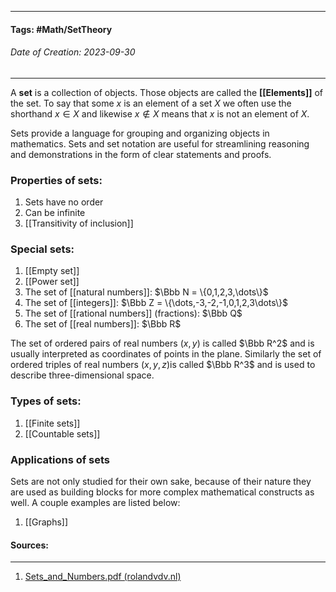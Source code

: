 __________________________________________________________________________
#### **Tags:** #Math/SetTheory 
###### *Date of Creation: 2023-09-30*
__________________________________________________________________________

A **set** is a collection of objects. Those objects are called the **[[Elements]]** of the set. To say that some $x$ is an element of a set $X$ we often use the shorthand $x \in X$ and likewise $x \notin X$ means that $x$ is not an element of $X$.

Sets provide a language for grouping and organizing objects in mathematics. Sets and set notation are useful for streamlining reasoning and demonstrations in the form of clear statements and proofs. 
### Properties of sets:
1. Sets have no order
2. Can be infinite
3. [[Transitivity of inclusion]]
### Special sets:
1. [[Empty set]]
2. [[Power set]]
3. The set of [[natural numbers]]: $\Bbb N = \{0,1,2,3,\dots\}$
4. The set of [[integers]]: $\Bbb Z = \{\dots,-3,-2,-1,0,1,2,3\dots\}$
5. The set of [[rational numbers]] (fractions): $\Bbb Q$
6. The set of [[real numbers]]: $\Bbb R$

The set of ordered pairs of real numbers $(x, y)$ is called $\Bbb R^2$ and is usually interpreted as coordinates of points in the plane. Similarly the set of ordered triples of real numbers $(x,y,z)$is called $\Bbb R^3$ and is used to describe three-dimensional space. 

### Types of sets:
1. [[Finite sets]]
2. [[Countable sets]]
### Applications of sets
Sets are not only studied for their own sake, because of their nature they are used as building blocks for more complex mathematical constructs as well. A couple examples are listed below:
1. [[Graphs]]
#### Sources:
__________________________________________________________________________
1. [Sets_and_Numbers.pdf (rolandvdv.nl)](https://www.rolandvdv.nl/Sets_and_Numbers.pdf)